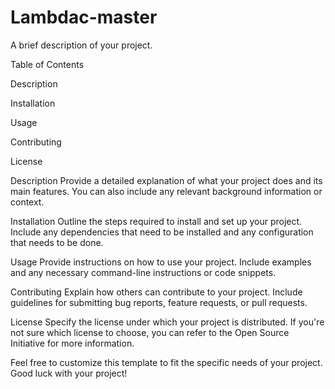 # Lambdac-master

A brief description of your project.

Table of Contents

Description

Installation

Usage

Contributing

License

Description
Provide a detailed explanation of what your project does and its main features. You can also include any relevant background information or context.

Installation
Outline the steps required to install and set up your project. Include any dependencies that need to be installed and any configuration that needs to be done.

Usage
Provide instructions on how to use your project. Include examples and any necessary command-line instructions or code snippets.

Contributing
Explain how others can contribute to your project. Include guidelines for submitting bug reports, feature requests, or pull requests.

License
Specify the license under which your project is distributed. If you're not sure which license to choose, you can refer to the Open Source Initiative for more information.

Feel free to customize this template to fit the specific needs of your project. Good luck with your project!
